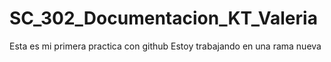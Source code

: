 # SC_302_Documentacion_KT_Valeria
Esta es mi primera practica con github
Estoy trabajando en una rama nueva
